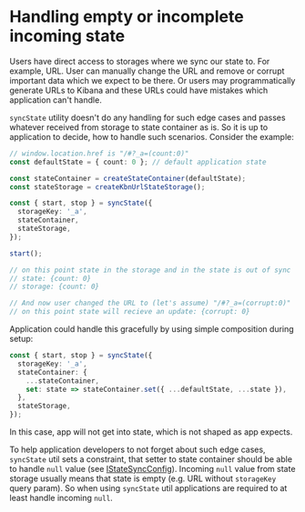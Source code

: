 # Handling empty or incomplete incoming state

Users have direct access to storages where we sync our state to. For example, URL.
User can manually change the URL and remove or corrupt important data which we expect to be there.
Or users may programmatically generate URLs to Kibana and these URLs could have mistakes which application can't handle.

`syncState` utility doesn't do any handling for such edge cases and passes whatever received from storage to state container as is.
So it is up to application to decide, how to handle such scenarios. Consider the example:

```ts
// window.location.href is "/#?_a=(count:0)"
const defaultState = { count: 0 }; // default application state

const stateContainer = createStateContainer(defaultState);
const stateStorage = createKbnUrlStateStorage();

const { start, stop } = syncState({
  storageKey: '_a',
  stateContainer,
  stateStorage,
});

start();

// on this point state in the storage and in the state is out of sync
// state: {count: 0}
// storage: {count: 0}

// And now user changed the URL to (let's assume) "/#?_a=(corrupt:0)"
// on this point state will recieve an update: {corrupt: 0}
```

Application could handle this gracefully by using simple composition during setup:

```ts
const { start, stop } = syncState({
  storageKey: '_a',
  stateContainer: {
    ...stateContainer,
    set: state => stateContainer.set({ ...defaultState, ...state }),
  },
  stateStorage,
});
```

In this case, app will not get into state, which is not shaped as app expects.

To help application developers to not forget about such edge cases,
`syncState` util sets a constraint,
that setter to state container should be able to handle `null` value (see [IStateSyncConfig](../../public/state_sync/types.ts)).
Incoming `null` value from state storage usually means that state is empty (e.g. URL without `storageKey` query param).
So when using `syncState` util applications are required to at least handle incoming `null`.
